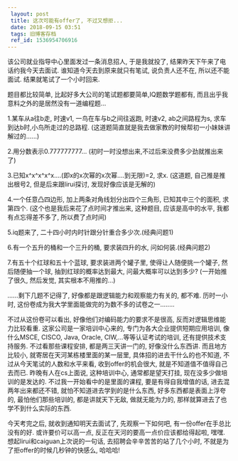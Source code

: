 ```yaml
---
 layout: post
 title: 这次可能有offer了, 不过又想拒...
 date: 2018-09-15 03:51
 tags: 旧博客存档
 ref_id: 1536954706916
---
```

该公司就业指导中心里面发过一条消息招人, 于是我就投了, 结果昨天下午来了电话约我今天去面试. 谁知道今天去到原来就只有笔试, 说负责人还不在,
所以还不能面试. 结果就笔试了一个小时回来.



题目都比较简单, 比起好多大公司的笔试题都要简单,IQ题数学题都有, 而且出乎我意料之外的是居然没有一道编程题...

1.某车从a往b走, 时速v1, 一鸟在车与b之间往返跑, 时速v2, ab之间路程为s, 求车到达b时,小鸟所走过的总路程.
(这道题简直就是我去做家教的时候帮初一小妹妹讲解过的......)

2.用分数表示0.777777777... (初时一时没想出来,不过后来没费多少劲就推出来了)

3.已知x^x^x^x^x....(即x的x次幂的x次幂....到无限)=2, 求x. (这道题, 自己推是推出根号2, 但是后来跟lirui探讨,
发现好像应该是无解的)

4.一个任意凸四边形, 加上两条对角线划分出四个三角形, 已知其中三个的面积, 求第四个. (这个也是我后来花了点时间才推出来, 这种题目,
应该是高中的水平, 我都有点忘得差不多了, 所以费了点时间)

5.iq题来了, 二十四小时内时针跟分针重合多少次.(经典问题1)

6.有一个五升的桶和一个三升的桶, 要求装四升的水, 问如何装.(经典问题2)

7.有五十个红球和五十个蓝球, 要求装进两个罐子里, 使得让人随便挑一个罐子, 然后随便抽一个球, 抽到红球的概率达到最大, 问最大概率可以达到多少?
(一开始推了很久, 然后发觉, 其实根本不用推的...)

......剩下几题不记得了, 好像都是跟逻辑能力和观察能力有关的, 都不难. 历时一小时, 这份卷成为我大学里面能做完的为数不多的试卷之一........



不过从这份卷可以看出, 好像他们对编码能力的要求不是很高, 反而对逻辑思维能力比较看重. 这家公司是一家培训中心来的, 专门为各大企业提供短期应用培训,
像什么MSCE, CISCO, Java, Oracle, CIW,...等等认证考试的培训, 还有提供技术支持服务. 不过看那些课程安排,
都是两三天讲一门的, 好像没什么东西讲. 而且地方比较小, 就寄居在天河某栋楼里面的某一层里, 具体招的进去干什么的也不知道,
不过从今天笔试的人数和水平来看, 收到offer的机会很大, 就是不知道值不值得自己去而已. 昨晚有人在cs上面说, 这种培训中心, 通常都是望天打挂,
现在没多少做培训的是发达的. 不过我一开始看中的是里面的课程, 要是有得自我增值的话, 进去混两年出来都还不错, 就怕不知道进去学到的是什么东西,
好多东西都是表面上浮夸的, 最怕他们那些培训的, 都是讲就天下无敌, 做就无能为力的, 那样就算进去了也学不到什么实际的东西.



今天考完之后, 就收到通知明天去面试了, 先观察一下如何吧, 有一份offer在手总比没有的好. 或许要价可以高一点,
反正在天河的要高一点价应该都给得起啦, 嘿嘿. 想起lirui和caiguan上次说的一句话, 去招聘会辛辛苦苦的站了几个小时,
不就是为了拒offer的时候几秒钟的快感么, 哈哈哈!

